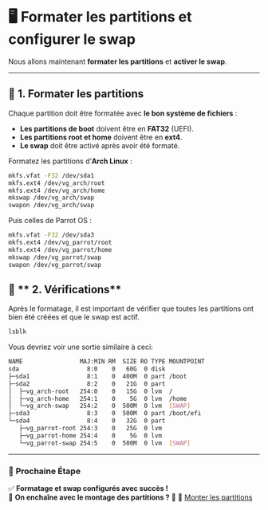 # 🖥 Formater les partitions et configurer le swap

Nous allons maintenant **formater les partitions** et **activer le swap**.

---

## 📌 **1. Formater les partitions**
Chaque partition doit être formatée avec **le bon système de fichiers** :
- **Les partitions de boot** doivent être en **FAT32** (UEFI).
- **Les partitions root et home** doivent être en **ext4**.
- **Le swap** doit être activé après avoir été formaté.

Formatez les partitions d’**Arch Linux** :

```bash
mkfs.vfat -F32 /dev/sda1
mkfs.ext4 /dev/vg_arch/root
mkfs.ext4 /dev/vg_arch/home
mkswap /dev/vg_arch/swap
swapon /dev/vg_arch/swap
````

Puis celles de Parrot OS :

```bash
mkfs.vfat -F32 /dev/sda3
mkfs.ext4 /dev/vg_parrot/root
mkfs.ext4 /dev/vg_parrot/home
mkswap /dev/vg_parrot/swap
swapon /dev/vg_parrot/swap
```

## 📌 ** 2. Vérifications**
Après le formatage, il est important de vérifier que toutes les partitions ont bien été créées et que le swap est actif.

```bash
lsblk
```
Vous devriez voir une sortie similaire à ceci:
```bash
NAME                MAJ:MIN RM  SIZE RO TYPE MOUNTPOINT
sda                   8:0    0   60G  0 disk  
├─sda1                8:1    0  400M  0 part /boot  
├─sda2                8:2    0   21G  0 part  
│  ├─vg_arch-root   254:0    0   15G  0 lvm  /
│  ├─vg_arch-home   254:1    0    5G  0 lvm  /home
│  └─vg_arch-swap   254:2    0  500M  0 lvm  [SWAP]
├─sda3                8:3    0  500M  0 part /boot/efi  
└─sda4                8:4    0   32G  0 part  
   ├─vg_parrot-root 254:3    0   25G  0 lvm  
   ├─vg_parrot-home 254:4    0    5G  0 lvm  
   └─vg_parrot-swap 254:5    0  500M  0 lvm  [SWAP]
```


---

### 🚀 **Prochaine Étape**
✅ **Formatage et swap configurés avec succès !**  
📌 **On enchaîne avec le montage des partitions ?** 🚀
📌 [Monter les partitions](pages/arch/monter_partitions.md)
